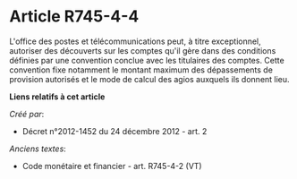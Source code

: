 # Article R745-4-4

L'office des postes et télécommunications peut, à titre exceptionnel, autoriser des découverts sur les comptes qu'il gère
dans des conditions définies par une convention conclue avec les titulaires des comptes. Cette convention fixe notamment le
montant maximum des dépassements de provision autorisés et le mode de calcul des agios auxquels ils donnent lieu.

**Liens relatifs à cet article**

_Créé par_:

  - Décret n°2012-1452 du 24 décembre 2012 - art. 2

_Anciens textes_:

  - Code monétaire et financier - art. R745-4-2 (VT)
